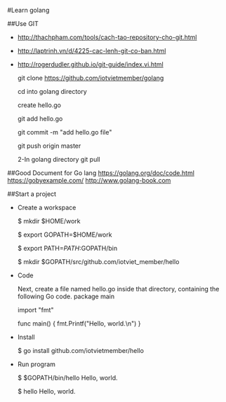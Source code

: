 #Learn golang

##Use GIT
+ http://thachpham.com/tools/cach-tao-repository-cho-git.html
+ http://laptrinh.vn/d/4225-cac-lenh-git-co-ban.html
+ http://rogerdudler.github.io/git-guide/index.vi.html

	git clone https://github.com/iotvietmember/golang

	cd into golang directory

	create hello.go
	
	git add hello.go
	
	git commit -m "add hello.go file"
	
	git push origin master

	2-In golang directory
	git pull



##Good Document for Go lang
	https://golang.org/doc/code.html
	https://gobyexample.com/
	http://www.golang-book.com

##Start a project
* Create a workspace

	$ mkdir $HOME/work

	$ export GOPATH=$HOME/work

	$ export PATH=$PATH:$GOPATH/bin

	$ mkdir $GOPATH/src/github.com/iotviet_member/hello


* Code

	Next, create a file named hello.go inside that directory, containing the following Go code. 
	package main

	import "fmt"

	func main() {
		fmt.Printf("Hello, world.\n")
	}


* Install

	$ go install github.com/iotvietmember/hello


* Run program

	$ $GOPATH/bin/hello
	Hello, world.

	$ hello
	Hello, world.

